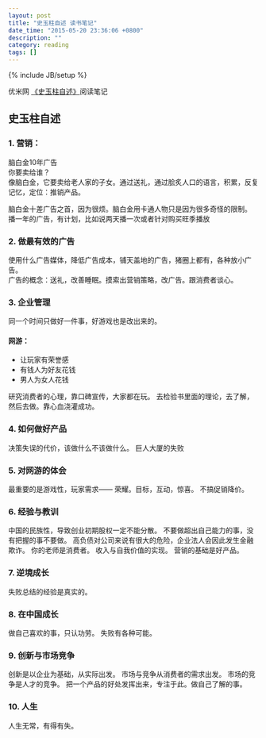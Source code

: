 ```yaml
---
layout: post
title: "史玉柱自述 读书笔记"
date_time: "2015-05-20 23:36:06 +0800"
description: ""
category: reading
tags: []
---
```

{% include JB/setup %}

优米网 [《史玉柱自述》](http://book.douban.com/subject/24541955/)阅读笔记

## 史玉柱自述

### 1. 营销：
脑白金10年广告  
你要卖给谁？  
像脑白金，它要卖给老人家的子女。通过送礼，通过脍炙人口的语言，积累，反复记忆，定位：推销产品。

脑白金十差广告之首，因为很烦。脑白金用卡通人物只是因为很多奇怪的限制。
播一年的广告，有计划，比如说两天播一次或者针对购买旺季播放

### 2. 做最有效的广告
使用什么广告媒体，降低广告成本，铺天盖地的广告，猪圈上都有，各种放小广告。  
广告的概念：送礼，改善睡眠。摸索出营销策略，改广告。跟消费者谈心。

### 3. 企业管理
同一个时间只做好一件事，好游戏也是改出来的。

#### 网游：
- 让玩家有荣誉感 
- 有钱人为好友花钱
- 男人为女人花钱

研究消费者的心理，靠口碑宣传，大家都在玩。
去检验书里面的理论，去了解，然后去做。靠心血浇灌成功。

### 4. 如何做好产品
决策失误的代价，该做什么不该做什么。
巨人大厦的失败

### 5. 对网游的体会
最重要的是游戏性，玩家需求—— 荣耀。目标，互动，惊喜。
不搞促销降价。

### 6. 经验与教训
中国的民族性，导致创业初期股权一定不能分散。
不要做超出自己能力的事，没有把握的事不要做。
高负债对公司来说有很大的危险，企业法人会因此发生金融欺诈。
你的老师是消费者。
收入与自我价值的实现。
营销的基础是好产品。

### 7. 逆境成长
失败总结的经验是真实的。

### 8. 在中国成长
做自己喜欢的事，只认功劳。
失败有各种可能。

### 9. 创新与市场竞争
创新是以企业为基础，从实际出发。
市场与竞争从消费者的需求出发。
市场的竞争是人才的竞争。
把一个产品的好处发挥出来，专注于此。做自己了解的事。

### 10. 人生
人生无常，有得有失。
